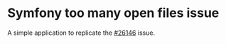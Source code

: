 # Symfony too many open files issue

A simple application to replicate the [#26146](https://github.com/symfony/symfony/issues/26146) issue.
